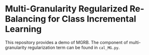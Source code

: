 # Multi-Granularity Regularized Re-Balancing for Class Incremental Learning

This repository provides a demo of MGRB.  The component of multi-granularity regularization term can be found in `cal_MG.py`. 
